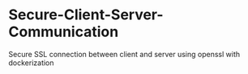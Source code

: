 # Secure-Client-Server-Communication
Secure SSL connection between client and server using openssl with dockerization
